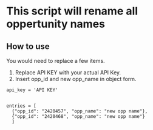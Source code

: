 # This script will rename all oppertunity names


## How to use

You would need to replace a few items. 
1. Replace API KEY with your actual API Key.
2. Insert opp_id and new opp_name in object form.

```
api_key = 'API KEY'


entries = [
  {"opp_id": "2420457", "opp_name": "new opp name"},
  {"opp_id": "2420468", "opp_name": "new opp name"}
  ]
```